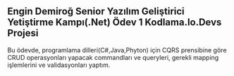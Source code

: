 **Engin Demiroğ Senior Yazılım Geliştirici Yetiştirme Kampı(.Net) Ödev 1 Kodlama.Io.Devs Projesi**
----------
Bu ödevde, programlama dilleri(C#,Java,Phyton) için CQRS prensibine göre CRUD operasyonları yapacak commandları ve queryleri, gerekli mapping işlemlerini ve validasyonları 
yaptım. 
